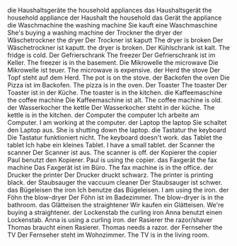 die Haushaltsgeräte
the household appliances
das Haushaltsgerät
the household appliance
der Haushalt
the household
das Gerät
the appliance
die Waschmachine
the washing machine
Sie kauft eine Waschmaschine
She's buying a washing machine
der Trockner
the dryer
der Wäschetrockner
the dryer
Der Trockner ist kaputt
The dryer is broken
Der Wäschetrockner ist kaputt.
the dryer is broken.
Der Kühlschrank ist kalt.
The fridge is cold.
Der Gefrierschrank
The freezer
Der Gefrierschrank ist im Keller.
The freezer is in the basement.
Die Mikrowelle
the microwave
Die Mikrowelle ist teuer.
The microwave is expensive.
der Herd
the stove
Der Topf steht auf dem Herd.
The pot is on the stove.
der Backofen
the oven
Die Pizza ist im Backofen.
The pizza is in the oven.
Der Toaster
The toaster
Der Toaster ist in der Küche.
The toaster is in the kitchen.
die Kaffeemaschine
the coffee machine
Die Kaffeemaschine ist alt.
The coffee machine is old.
der Wasserkocher
the kettle
Der Wasserkocher steht in der küche.
The kettle is in the kitchen.
der Computer
the computer
Ich arbeite am Computer.
I am working at the computer.
der Laptop
the laptop
Sie schaltet den Laptop aus.
She is shutting down the laptop.
die Tastatur
the keyboard
Die Tastatur funktioniert nicht.
The keyboard doesn't work.
das Tablet
the tablet
Ich habe ein kleines Tablet.
I have a small tablet.
der Scanner
the scanner
Der Scanner ist aus.
The scanner is off.
der Kopierer
the copier
Paul benutzt den Kopierer.
Paul is using the copier.
das Faxgerät
the fax machine
Das Faxgerät ist im Büro.
The fax machine is in the office.
der Drucker
the printer
Der Drucker druckt schwarz.
The printer is printing black.
der Staubsauger
the vaccuum cleaner
Der Staubsauger ist schwer.
das Bügeleisen
the iron
Ich benutze das Bügeleisen.
I am using the iron.
der Föhn
the blow-dryer
Der Föhn ist im Badezimmer.
The blow-dryer is in the bathroom.
das Glätteisen
the straightener
Wir kaufen ein Glätteisen.
We're buying a straightener.
der Lockenstab
the curling iron
Anna benutzt einen Lockenstab.
Anna is using a curling iron.
der Rasierer
the razor/shaver
Thomas braucht einen Rasierer.
Thomas needs a razor.
der Fernseher
the TV
Der Fernseher steht im Wohnzimmer.
The TV is in the living room.

